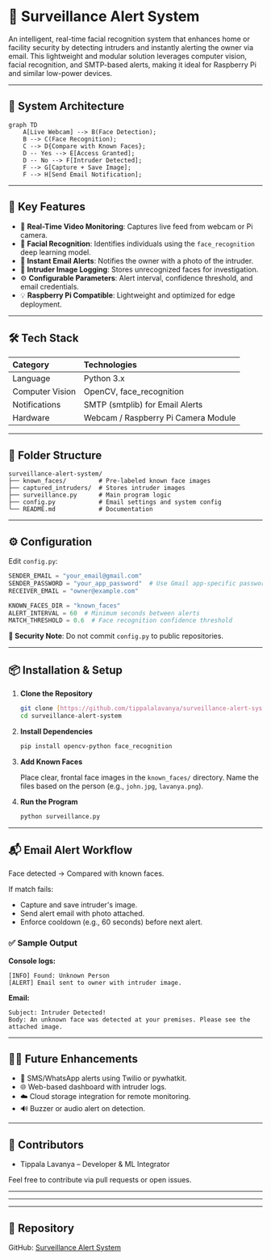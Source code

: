 
# 🔐 Surveillance Alert System

An intelligent, real-time facial recognition system that enhances home or facility security by detecting intruders and instantly alerting the owner via email. This lightweight and modular solution leverages computer vision, facial recognition, and SMTP-based alerts, making it ideal for Raspberry Pi and similar low-power devices.

---

## 🧠 System Architecture

```mermaid
graph TD
    A[Live Webcam] --> B(Face Detection);
    B --> C(Face Recognition);
    C --> D{Compare with Known Faces};
    D -- Yes --> E[Access Granted];
    D -- No --> F[Intruder Detected];
    F --> G[Capture + Save Image];
    F --> H[Send Email Notification];
````

-----

## 🚀 Key Features

  - 🎥 **Real-Time Video Monitoring**: Captures live feed from webcam or Pi camera.
  - 🧠 **Facial Recognition**: Identifies individuals using the `face_recognition` deep learning model.
  - 📧 **Instant Email Alerts**: Notifies the owner with a photo of the intruder.
  - 📁 **Intruder Image Logging**: Stores unrecognized faces for investigation.
  - ⚙️ **Configurable Parameters**: Alert interval, confidence threshold, and email credentials.
  - 💡 **Raspberry Pi Compatible**: Lightweight and optimized for edge deployment.

-----

## 🛠 Tech Stack

| Category        | Technologies                        |
| :-------------- | :---------------------------------- |
| Language        | Python 3.x                          |
| Computer Vision | OpenCV, face\_recognition            |
| Notifications   | SMTP (smtplib) for Email Alerts     |
| Hardware        | Webcam / Raspberry Pi Camera Module |

-----

## 📁 Folder Structure

```
surveillance-alert-system/
├── known_faces/         # Pre-labeled known face images
├── captured_intruders/  # Stores intruder images
├── surveillance.py      # Main program logic
├── config.py            # Email settings and system config
└── README.md            # Documentation
```

-----

## ⚙️ Configuration

Edit `config.py`:

```python
SENDER_EMAIL = "your_email@gmail.com"
SENDER_PASSWORD = "your_app_password"  # Use Gmail app-specific password
RECEIVER_EMAIL = "owner@example.com"

KNOWN_FACES_DIR = "known_faces"
ALERT_INTERVAL = 60  # Minimum seconds between alerts
MATCH_THRESHOLD = 0.6  # Face recognition confidence threshold
```

**🔐 Security Note**: Do not commit `config.py` to public repositories.

-----

## 📦 Installation & Setup

1.  **Clone the Repository**

    ```bash
    git clone [https://github.com/tippalalavanya/surveillance-alert-system.git](https://github.com/tippalalavanya/surveillance-alert-system.git)
    cd surveillance-alert-system
    ```

2.  **Install Dependencies**

    ```bash
    pip install opencv-python face_recognition
    ```

3.  **Add Known Faces**

    Place clear, frontal face images in the `known_faces/` directory. Name the files based on the person (e.g., `john.jpg`, `lavanya.png`).

4.  **Run the Program**

    ```bash
    python surveillance.py
    ```

-----

## 📬 Email Alert Workflow

Face detected → Compared with known faces.

If match fails:

  * Capture and save intruder's image.
  * Send alert email with photo attached.
  * Enforce cooldown (e.g., 60 seconds) before next alert.

### ✅ Sample Output

**Console logs:**

```
[INFO] Found: Unknown Person
[ALERT] Email sent to owner with intruder image.
```

**Email:**

```
Subject: Intruder Detected!
Body: An unknown face was detected at your premises. Please see the attached image.
```

-----

## 🧑‍💻 Future Enhancements

  * 📱 SMS/WhatsApp alerts using Twilio or pywhatkit.
  * 🌐 Web-based dashboard with intruder logs.
  * ☁️ Cloud storage integration for remote monitoring.
  * 🔊 Buzzer or audio alert on detection.

-----

## 🙌 Contributors

  * Tippala Lavanya – Developer & ML Integrator

Feel free to contribute via pull requests or open issues.

-----



-----


-----

## 🔗 Repository

GitHub: [Surveillance Alert System](https://github.com/tippalalavanya/surveillance-alert-system)

